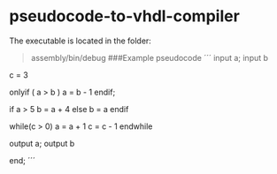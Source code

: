 # pseudocode-to-vhdl-compiler
The executable is located in the folder:
> assembly/bin/debug
###Example pseudocode
´´´
input a;
input b

c = 3

onlyif ( a > b )
a = b - 1
endif;

if a > 5
b = a + 4
else
b = a
endif

while(c > 0)
a = a + 1
c = c - 1
endwhile

output a;
output b

end;
´´´
